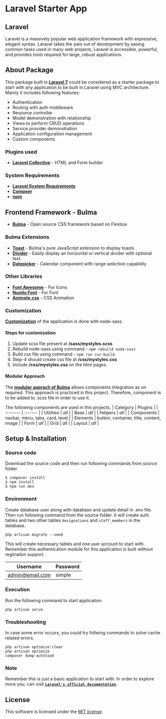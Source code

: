 # Laravel Starter App

## Laravel
Laravel is a massively popular web application framework with expressive, elegant syntax. Laravel takes the pain out of development by easing common tasks used in many web projects, Laravel is accessible, powerful, and provides tools required for large, robust applications.

## About Package
This package built in **[Laravel 7](https://laravel.com/)** could be considered as a starter package to start with any application to be built in Laravel using MVC architecture. Mainly it includes following features:

- Authentication 
- Routing with auth middleware
- Resource controller
- Model demonstration with relationship
- Views to perform CRUD operations
- Service provider demonstration
- Application configuration management
- Custom components

### Plugins used 

- **[Laravel Collective](https://laravelcollective.com/)** - HTML and Form builder

### System Requirements

-  **[Laravel System Requirements](https://laravel.com/docs/7.x/installation)**
-  **[Compoer](https://getcomposer.org/)**
-  **[npm](https://www.npmjs.com/)**
 
## Frontend Framework - Bulma

-  **[Bulma](https://bulma.io/)** - Open source CSS framework based on Flexbox

###  Bulma Extensions

-  **[Toast](https://rfoel.github.io/bulma-toast/)** - Bulma's pure JavaScript extension to display toasts
-  **[Divider](https://demo.creativebulma.net/components/divider/1.1/)** - Easily display an horizontal or vertical divider with optional text.
-  **[Datepicker](https://creativebulma.net/product/calendar/demo)** - Calendar component with range selection capability


###  Other Libraries
 
-  **[Font Awesome](https://fontawesome.com/icons?d=gallery)** - For Icons
-  **[Nunito Font](https://fonts.googleapis.com/css?family=Nunito:400,700)** - For Font
-  **[Animate.css](https://animate.style/)** - CSS Animation

 
###  Customization

**[Customization](https://bulma.io/documentation/customize/with-node-sass/)** of the application is done with node-sass.
 
#### Steps for customization

1. Update scss file present at **/sass/mystyles.scss**
2. Rebuild node-sass using command - `npm rebuild node-sass`
3. Build css file using command - `npm run css-build`.
4. Step-4 should create css file at **/css/mystyles.css**
5. Include **/css/mystyles.css** on the html pages.
 
#### Modular Approach

The **[modular apprach of Bulma](https://bulma.io/documentation/overview/modular/)** allows components integration as on required. This approach is practiced in this project. Therefore, component is to be added to *.scss* file in order to use it.
 
The following components are used in this projects.
| Category | Plugins |
| :------- | :------ |
| Utilities | *all* |
| Base | *all* |
| Helpers | *all* |
| Components | navbar, menu, tabs, card, level |
| Elements | button, container, title, content, image |
| Form | *all* |
| Grid | *all* |
| Layout | *all* |
 
## Setup & Installation
 
### Source code
Download the source code and then run following commands from source folder.
```
$ composer install
$ npm install
$ npm run dev
```

### Environment
Create database user along with database and update detail in .env file. Then run following command from the source folder. It will create auth tables and two other tables `designations` and `staff_members` in the database.
```
php artisan migrate --seed
```
This will create necessary tables and one user account to start with. Remember this authentication module for this application is built without regitration support.

| Username | Password |
| -------- | -------- |
| admin@email.com | simple |

### Execution
Run the following command to start application.
```
php artisan serve
```
### Troubleshooting
In case some error occurs, you could try follwing commands to solve cache related errors.
```
php artisan optimize:clear
php artisan optimize
composer dump-autoload
```

### Note
Remember this is just a basic application to start with. In order to explore more you, can visit **[`Laravel's official documentation`](https://laravel.com/docs/7.x)**.

## License
This software is licensed under the [MIT license](https://opensource.org/licenses/MIT).